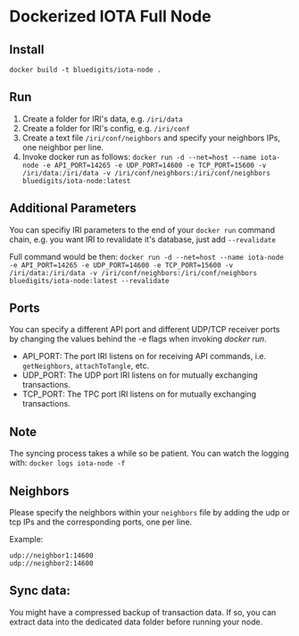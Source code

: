 Dockerized IOTA Full Node
=========================

## Install
`docker build -t bluedigits/iota-node .`

## Run
1. Create a folder for IRI's data, e.g. `/iri/data`
2. Create a folder for IRI's config, e.g. `/iri/conf`
3. Create a text file `/iri/conf/neighbors` and specify your neighbors IPs, one neighbor per line.
4. Invoke docker run as follows:
`docker run -d --net=host --name iota-node -e API_PORT=14265 -e UDP_PORT=14600 -e TCP_PORT=15600 -v /iri/data:/iri/data -v /iri/conf/neighbors:/iri/conf/neighbors bluedigits/iota-node:latest`

## Additional Parameters
You can specifiy IRI parameters to the end of your `docker run` command chain, e.g. you want IRI to revalidate it's database, just add `--revalidate`

Full command would be then: `docker run -d --net=host --name iota-node -e API_PORT=14265 -e UDP_PORT=14600 -e TCP_PORT=15600 -v /iri/data:/iri/data -v /iri/conf/neighbors:/iri/conf/neighbors bluedigits/iota-node:latest --revalidate`

## Ports
You can specify a different API port and different UDP/TCP receiver ports by changing the values behind the -e flags when invoking _docker run_.
* API_PORT: The port IRI listens on for receiving API commands, i.e. `getNeighbors`, `attachToTangle`, etc.
* UDP_PORT: The UDP port IRI listens on for mutually exchanging transactions.
* TCP_PORT: The TPC port IRI listens on for mutually exchanging transactions.

## Note
The syncing process takes a while so be patient. You can watch the logging with: `docker logs iota-node -f`

## Neighbors
Please specify the neighbors within your `neighbors` file by adding the udp or tcp IPs and the corresponding ports, one per line.

Example:
```
udp://neighbor1:14600
udp://neighbor2:14600
```

## Sync data:
You might have a compressed backup of transaction data. If so, you can extract data into the dedicated data folder before running your node.

